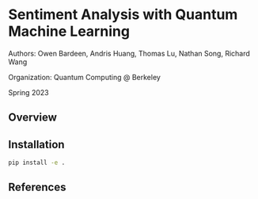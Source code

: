 # Sentiment Analysis with Quantum Machine Learning
Authors: Owen Bardeen, Andris Huang, Thomas Lu, Nathan Song, Richard Wang

Organization: Quantum Computing @ Berkeley

Spring 2023

## Overview

## Installation
```bash
pip install -e .
```

## References
